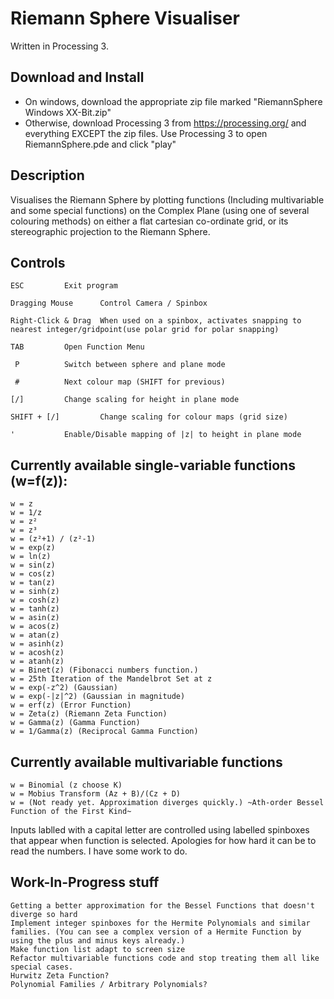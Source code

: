 # Riemann Sphere Visualiser

Written in Processing 3.
## Download and Install
 - On windows, download the appropriate zip file marked "RiemannSphere Windows XX-Bit.zip"
 - Otherwise, download Processing 3 from https://processing.org/ and everything EXCEPT the zip files. Use Processing 3 to open RiemannSphere.pde and click "play"

## Description 
Visualises the Riemann Sphere by plotting functions (Including multivariable and some special functions) on the Complex Plane (using one of several colouring methods) on either a flat cartesian co-ordinate grid, or its stereographic projection to the Riemann Sphere.

## Controls
	ESC 		Exit program
	
    Dragging Mouse		Control Camera / Spinbox
    
    Right-Click & Drag 	When used on a spinbox, activates snapping to nearest integer/gridpoint(use polar grid for polar snapping)
    
	TAB			Open Function Menu
	
	 P 			Switch between sphere and plane mode
	 
	 #			Next colour map (SHIFT for previous)
	 
	[/]			Change scaling for height in plane mode
	
    SHIFT + [/]			Change scaling for colour maps (grid size)
    
    '			Enable/Disable mapping of |z| to height in plane mode



## Currently available single-variable functions (w=f(z)):

	w = z
	w = 1/z
	w = z²
	w = z³
	w = (z²+1) / (z²-1)
	w = exp(z)
	w = ln(z)
	w = sin(z)
	w = cos(z)
	w = tan(z)
	w = sinh(z)
	w = cosh(z)
	w = tanh(z)
	w = asin(z)
	w = acos(z)
	w = atan(z)
	w = asinh(z)
	w = acosh(z)
	w = atanh(z)	
	w = Binet(z) (Fibonacci numbers function.)
	w = 25th Iteration of the Mandelbrot Set at z
	w = exp(-z^2) (Gaussian)
	w = exp(-|z|^2) (Gaussian in magnitude)
	w = erf(z) (Error Function)
	w = Zeta(z) (Riemann Zeta Function)
	w = Gamma(z) (Gamma Function)
	w = 1/Gamma(z) (Reciprocal Gamma Function)

## Currently available multivariable functions

	w = Binomial (z choose K)
	w = Mobius Transform (Az + B)/(Cz + D)
	w = (Not ready yet. Approximation diverges quickly.) ~Ath-order Bessel Function of the First Kind~ 
Inputs lablled with a capital letter are controlled using labelled spinboxes that appear when function is selected. Apologies for how hard it can be to read the numbers. I have some work to do.

## Work-In-Progress stuff
	Getting a better approximation for the Bessel Functions that doesn't diverge so hard
	Implement integer spinboxes for the Hermite Polynomials and similar families. (You can see a complex version of a Hermite Function by using the plus and minus keys already.)
	Make function list adapt to screen size
	Refactor multivariable functions code and stop treating them all like special cases.
	Hurwitz Zeta Function?
	Polynomial Families / Arbitrary Polynomials?
